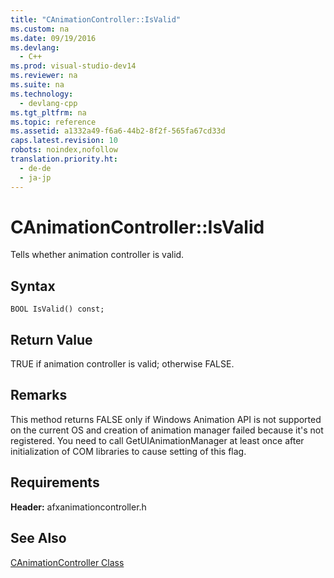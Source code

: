 ```yaml
---
title: "CAnimationController::IsValid"
ms.custom: na
ms.date: 09/19/2016
ms.devlang: 
  - C++
ms.prod: visual-studio-dev14
ms.reviewer: na
ms.suite: na
ms.technology: 
  - devlang-cpp
ms.tgt_pltfrm: na
ms.topic: reference
ms.assetid: a1332a49-f6a6-44b2-8f2f-565fa67cd33d
caps.latest.revision: 10
robots: noindex,nofollow
translation.priority.ht: 
  - de-de
  - ja-jp
---
```

# CAnimationController::IsValid
Tells whether animation controller is valid.  
  
## Syntax  
  
```  
BOOL IsValid() const;  
```  
  
## Return Value  
 TRUE if animation controller is valid; otherwise FALSE.  
  
## Remarks  
 This method returns FALSE only if Windows Animation API is not supported on the current OS and creation of animation manager failed because it's not registered. You need to call GetUIAnimationManager at least once after initialization of COM libraries to cause setting of this flag.  
  
## Requirements  
 **Header:** afxanimationcontroller.h  
  
## See Also  
 [CAnimationController Class](../vs140/CAnimationController-Class.md)